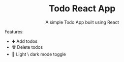 <h1 align="center">Todo React App </h1>  
<p align="center">
  A simple Todo App built using React
</p>
Features:

- ➕ Add todos
- 🗑️ Delete todos
- 🌙 Light \ dark mode toggle
